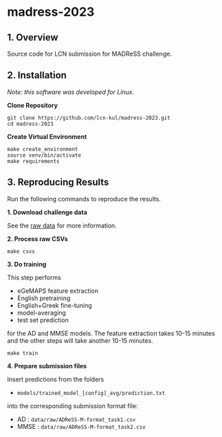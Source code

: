 # madress-2023

## 1. Overview
Source code for LCN submission for MADReSS challenge.

## 2. Installation
*Note: this software was developed for Linux.*

**Clone Repository**
```
git clone https://github.com/lcn-kul/madress-2023.git
cd madress-2023
```

**Create Virtual Environment**
```
make create_environment
source venv/bin/activate
make requirements
```

## 3. Reproducing Results

Run the following commands to reproduce the results.

**1. Download challenge data**

See the [raw data](/data/raw/README.md) for more information.

**2. Process raw CSVs**

```
make csvs
```

**3. Do training**

This step performs
- eGeMAPS feature extraction
- English pretraining
- English+Greek fine-tuning
- model-averaging
- test set prediction 

for the AD and MMSE models. The feature extraction takes 10-15 minutes and the other steps will take another 10-15 minutes.

```
make train
```

**4. Prepare submission files**

Insert predictions from the folders
- `models/trained_model_[config]_avg/prediction.txt`

into the corresponding submission format file:

- AD : `data/raw/ADReSS-M-format_task1.csv`
- MMSE : `data/raw/ADReSS-M-format_task2.csv`
